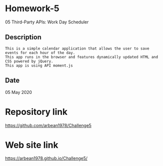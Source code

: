 # Homework-5

05 Third-Party APIs: Work Day Scheduler

## Description

    This is a simple calendar application that allows the user to save events for each hour of the day.
    This app runs in the browser and features dynamically updated HTML and CSS powered by jQuery.
    This app is using API moment.js
    
## Date 

05 May 2020

# Repository link

https://github.com/arbean1978/Challenge5

# Web site link

https://arbean1978.github.io/Challenge5/

